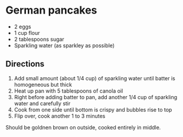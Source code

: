 # German pancakes

 * 2 eggs
 * 1 cup flour
 * 2 tablespoons sugar
 * Sparkling water (as sparkley as possible)

## Directions

 1. Add small amount (about 1/4 cup) of sparkling water until batter
    is homogeneous but thick
 2. Heat up pan with 5 tablespoons of canola oil
 3. Right before adding batter to pan, add another 1/4 cup of
    sparkling water and carefully stir
 4. Cook from one side until bottom is crispy and bubbles rise to top
 5. Flip over, cook another 1 to 3 minutes

Should be goldnen brown on outside, cooked entirely in middle.

